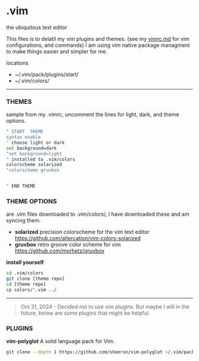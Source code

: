 # .vim
the ubiquitous text editor


This files is to delatil my vim plugins and themes.
(see my [vimrc.md](vimrc.md) for vim configurations, and commands)
I am using vim native package managment to make things easier and simpler for me.

locations
- ~/.vim/pack/plugins/start/
- ~/.vim/colors/



---

### THEMES


sample from my .vimrc, uncomment the lines for light, dark, and theme options.
```sh
" START  THEME
syntax enable
" choose light or dark
set background=dark
"set background=light
" installed to .vim/colors
colorscheme solarized
"colorscheme gruvbox


" END THEME
```

### THEME OPTIONS
are .vim files downloaded to .vim/colors/, I have downloaded these and am syncing them.


- **solarized**
precision colorscheme for the vim text editor
https://github.com/altercation/vim-colors-solarized
- **gruvbox**
retro groove color scheme for vim
https://github.com/morhetz/gruvbox

**install yourself**
```sh
cd .vim/colors
git clone [theme repo]
cd [theme repo]
cp colors/*.vim ../
```



---

> Oct 31, 2024 - Decided not to use vim plugins.
> But maybe I will in the future, below are some plugins that might be helpful.

### PLUGINS

**vim-polyglot**
A solid language pack for Vim.
```sh
git clone --depth 1 https://github.com/sheerun/vim-polyglot ~/.vim/pack/plugins/start/vim-polyglot
```
